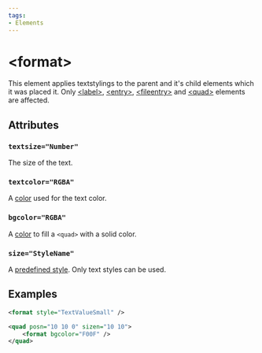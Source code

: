 ```yaml
---
tags:
- Elements
---
```


# &lt;format&gt;
This element applies textstylings to the parent and it's child elements which it was placed it. Only [&lt;label&gt;](./label.md), [&lt;entry&gt;](./entry.md), [&lt;fileentry&gt;](./fileentry.md) and [&lt;quad&gt;](./quad.md) elements are affected.

## Attributes
### `textsize="Number"`
The size of the text.

### `textcolor="RGBA"`
A [color](../general/colors.md) used for the text color.

### `bgcolor="RGBA"`
A [color](../general/colors.md) to fill a `<quad>` with a solid color.

### `size="StyleName"`
A [predefined style](../general/predefined-styles.md). Only text styles can be used.

## Examples
```xml
<format style="TextValueSmall" />
```

```xml
<quad posn="10 10 0" sizen="10 10">
    <format bgcolor="F00F" />
</quad>
```